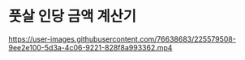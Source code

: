 # 풋살 인당 금액 계산기

https://user-images.githubusercontent.com/76638683/225579508-9ee2e100-5d3a-4c06-9221-828f8a993362.mp4

